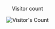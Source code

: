 <div align="center"> 
  <p>Visitor count</p>
  <img src="https://profile-counter.glitch.me/vammdk1/count.svg" alt="Visitor's Count" />
</div>
